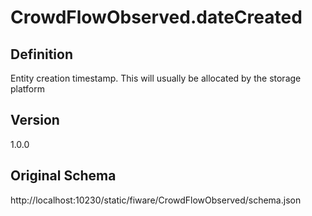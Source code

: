 # CrowdFlowObserved.dateCreated

## Definition
Entity creation timestamp. This will usually be allocated by the storage platform

## Version
1.0.0

## Original Schema
http://localhost:10230/static/fiware/CrowdFlowObserved/schema.json
